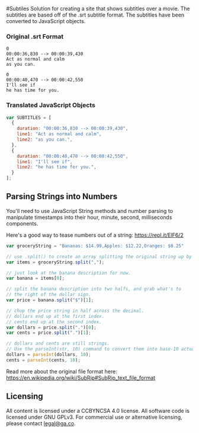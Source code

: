 #Subtiles
Solution for creating a site that shows subtitles over a movie. The
subtitles are based off of the .srt subtitle format. The subtitles
have been converted to JavaScript objects.

### Original .srt Format
```
0
00:00:36,830 --> 00:00:39,430
Act as normal and calm
as you can.

0
00:00:40,470 --> 00:00:42,550
I'll see if
he has time for you.

```

### Translated JavaScript Objects
```js
var SUBTITLES = [
  {
    duration: "00:00:36,830 --> 00:00:39,430",
    line1: "Act as normal and calm",
    line2: "as you can.",
  },
  {
    duration: "00:00:40,470 --> 00:00:42,550",
    line1: "I'll see if",
    line2: "he has time for you.",
  }
];
```

## Parsing Strings into Numbers
You'll need to use JavaScript String methods and number parsing
to manipulate timestamps into their hour, minute, second, milliseconds
components.

Here's a good way to tease numbers out of a string:
<https://repl.it/ElF6/2>

```js
var groceryString = "Bananas: $14.99,Apples: $12.22,Oranges: $0.25"

// use .split() to create an array splitting the original string up by commas.
var items = groceryString.split(",");

// just look at the banana description for now.
var banana = items[0];

// split the banana description into two halfs, and grab what's to
// the right of the dollar sign.
var price = banana.split("$")[1];

// chop the price string in half across the decimal.
// dollars end up at the first index.
// cents end up at the second index.
var dollars = price.split(".")[0];
var cents = price.split(".")[1];

// dollars and cents are still strings.
// Use the parseInt(str, 10) command to convert them into base-10 actual numbers.
dollars = parseInt(dollars, 10);
cents = parseInt(cents, 10);
```

Read more about the original file format here:
<https://en.wikipedia.org/wiki/SubRip#SubRip_text_file_format>


## Licensing
All content is licensed under a CC­BY­NC­SA 4.0 license.
All software code is licensed under GNU GPLv3. For commercial use or alternative licensing, please contact legal@ga.co.

